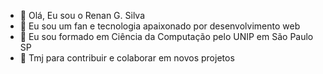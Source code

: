 - 👋 Olá, Eu sou o Renan G. Silva
- 👀 Eu sou um fan e tecnologia apaixonado por desenvolvimento web
- 🌱 Eu sou formado em Ciência da Computação pelo UNIP em São Paulo SP
- 💞️ Tmj para contribuir e colaborar em novos projetos

<!---
Teasercry/Teasercry is a ✨ special ✨ repository because its `README.md` (this file) appears on your GitHub profile.
You can click the Preview link to take a look at your changes.
--->

